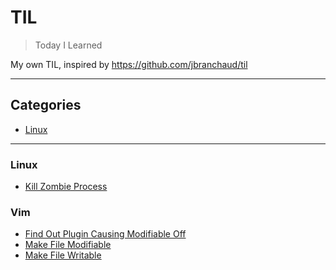 # TIL

> Today I Learned

My own TIL, inspired by https://github.com/jbranchaud/til

---

## Categories

* [Linux](#linux)

---

### Linux

- [Kill Zombie Process](linux/kill-zombie-process.md)

### Vim

- [Find Out Plugin Causing Modifiable
  Off](vim/find-out-plugin-causing-modifiable-off)
- [Make File Modifiable](vim/make-file-modifiable)
- [Make File Writable](vim/make-file-writable)
